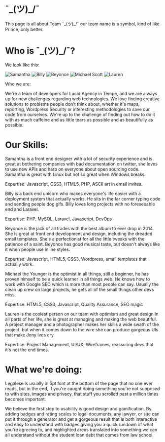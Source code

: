 ¯\_(ツ)_/¯
================

This page is all about Team ¯\_(ツ)_/¯ our team name is a symbol, kind of like Prince, only better. 


Who is ¯\_(ツ)_/¯?
===========================

We look like this:

![Samantha](http://secure.gravatar.com/avatar/220757a68cc9a426b6f9078ac9170d21.jpg)
![Billy](http://secure.gravatar.com/avatar/f041847f9cd976ec025f3dd9501edb2d.jpg) 
![Beyonce](http://secure.gravatar.com/avatar/a85684d314967429e5c77dfe65cf3bc5.jpg) 
![Michael Scott](http://secure.gravatar.com/avatar/e4e65063402813b9263c0ba9ba53f4d0.jpg) 
 ![Lauren](http://s3-us-west-2.amazonaws.com/slack-files2/avatars/2014-11-07/2961609119_1195c0bccb572b2af950_72.jpg) 

Who we are: 

We're a team of developers for Lucid Agency in Tempe, and we are always up for new challenges regarding web technologies. We love finding creative solutions to problems people don't think about, whether it's maps, reporting, Wordpress Security or interesting methodologies to save our code from ourselves. We're up to the challenge of finding out how to do it with as much caffeine and as little tears as possible and as beautifully as possible.

Our Skills:
=======

Samantha is a front end designer with a lot of security experience and is great at bothering companies with bad documentation on twitter, she loves to use new APIs and harp on everyone about open sourcing code. Samantha is great with Linux but not so great when Windows breaks.

Expertise: Javascript, CSS3, HTML5, PHP, ASCII art in email invites.

Billy is a back end unicorn who makes everyone's life easier with a deployment system that actually works. He sits in the far corner typing code and sending people dog gifs. Billy loves long projects with no foreseeable end and Laravel.

Expertise: PHP, MySQL, Laravel, Javascript, DevOps

Beyonce is the jack of all trades with the best album to ever drop in 2014. She is great at front end development and design, including the dreaded email templates. She's a perfectionist for all the little tweaks with the patience of a saint. Beyonce has good musical taste, but doesn't always like it when people use inline styles.

Expertise: Javascript, HTML5, CSS3, Wordpress, email templates that actually work.

Michael the Younger is the optimist in all things, still a beginner, he has proven himself to be a quick learner in all things web. He knows how to work with Google SEO which is more than most people can say. Usually the clean up crew on large projects, he gets all of the small things other devs miss.

Expertise: HTML5, CSS3, Javascript, Quality Assurance, SEO magic

Lauren is the coolest person on our team with optimism and great design in all parts of her life, she is great at managing and making the web beautiful. A project manager and a photographer makes her skills a wide swath of the project, but when it comes down to the wire she can produce gorgeous UIs that make Jony Ives cry.

Expertise: Project Management, UI/UX, Wireframes, reassuring devs that it's not the end times.

What we're doing:
=======

Legalese is usually in 5pt font at the bottom of the page that no one ever reads, but in the end, if you're caught doing something you're not supposed to with sites, images and privacy, that stuff you scrolled past a million times becomes important.

We believe the first step to usability is good design and gamification. By adding badges and rating scales to legal documents, any lawyer, or site can put it through a generator and get a gorgeous result that is both interactive and easy to understand with badges giving you a quick rundown of what you're agreeing to, and highlighted areas translated into something we can all understand without the student loan debt that comes from law school.